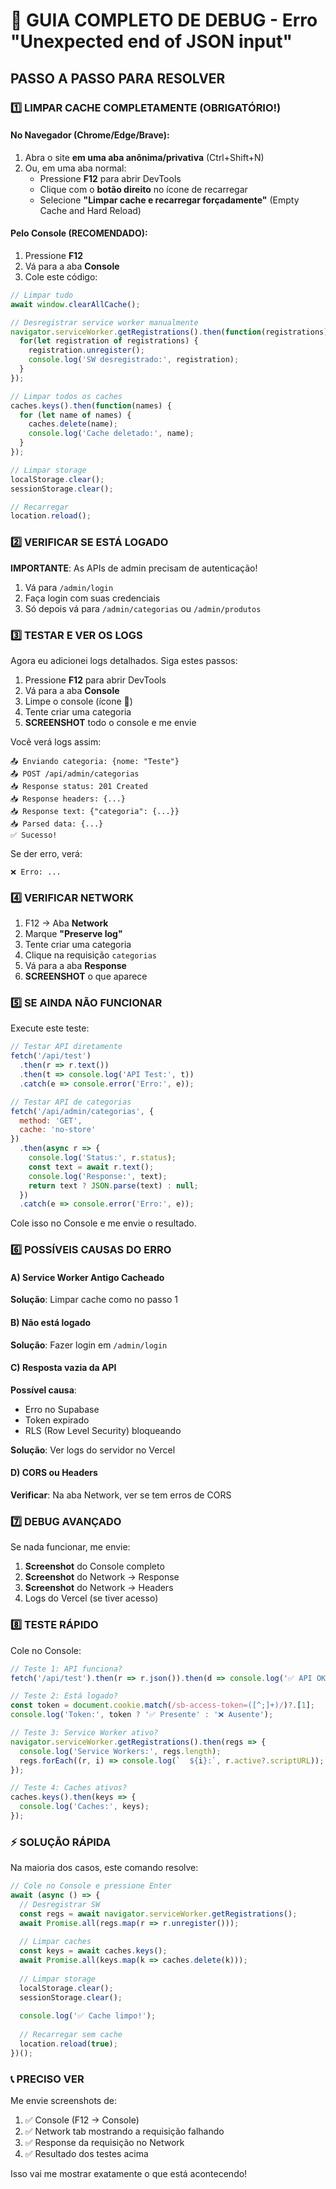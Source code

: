 # 🚨 GUIA COMPLETO DE DEBUG - Erro "Unexpected end of JSON input"

## PASSO A PASSO PARA RESOLVER

### 1️⃣ LIMPAR CACHE COMPLETAMENTE (OBRIGATÓRIO!)

#### No Navegador (Chrome/Edge/Brave):
1. Abra o site **em uma aba anônima/privativa** (Ctrl+Shift+N)
2. Ou, em uma aba normal:
   - Pressione **F12** para abrir DevTools
   - Clique com o **botão direito** no ícone de recarregar
   - Selecione **"Limpar cache e recarregar forçadamente"** (Empty Cache and Hard Reload)

#### Pelo Console (RECOMENDADO):
1. Pressione **F12**
2. Vá para a aba **Console**
3. Cole este código:
```javascript
// Limpar tudo
await window.clearAllCache();

// Desregistrar service worker manualmente
navigator.serviceWorker.getRegistrations().then(function(registrations) {
  for(let registration of registrations) {
    registration.unregister();
    console.log('SW desregistrado:', registration);
  }
});

// Limpar todos os caches
caches.keys().then(function(names) {
  for (let name of names) {
    caches.delete(name);
    console.log('Cache deletado:', name);
  }
});

// Limpar storage
localStorage.clear();
sessionStorage.clear();

// Recarregar
location.reload();
```

### 2️⃣ VERIFICAR SE ESTÁ LOGADO

**IMPORTANTE**: As APIs de admin precisam de autenticação!

1. Vá para `/admin/login`
2. Faça login com suas credenciais
3. Só depois vá para `/admin/categorias` ou `/admin/produtos`

### 3️⃣ TESTAR E VER OS LOGS

Agora eu adicionei logs detalhados. Siga estes passos:

1. Pressione **F12** para abrir DevTools
2. Vá para a aba **Console**
3. Limpe o console (ícone 🚫)
4. Tente criar uma categoria
5. **SCREENSHOT** todo o console e me envie

Você verá logs assim:
```
📤 Enviando categoria: {nome: "Teste"}
📤 POST /api/admin/categorias
📥 Response status: 201 Created
📥 Response headers: {...}
📥 Response text: {"categoria": {...}}
📥 Parsed data: {...}
✅ Sucesso!
```

Se der erro, verá:
```
❌ Erro: ...
```

### 4️⃣ VERIFICAR NETWORK

1. F12 → Aba **Network**
2. Marque **"Preserve log"**
3. Tente criar uma categoria
4. Clique na requisição `categorias`
5. Vá para a aba **Response**
6. **SCREENSHOT** o que aparece

### 5️⃣ SE AINDA NÃO FUNCIONAR

Execute este teste:

```javascript
// Testar API diretamente
fetch('/api/test')
  .then(r => r.text())
  .then(t => console.log('API Test:', t))
  .catch(e => console.error('Erro:', e));

// Testar API de categorias
fetch('/api/admin/categorias', {
  method: 'GET',
  cache: 'no-store'
})
  .then(async r => {
    console.log('Status:', r.status);
    const text = await r.text();
    console.log('Response:', text);
    return text ? JSON.parse(text) : null;
  })
  .catch(e => console.error('Erro:', e));
```

Cole isso no Console e me envie o resultado.

### 6️⃣ POSSÍVEIS CAUSAS DO ERRO

#### A) Service Worker Antigo Cacheado
**Solução**: Limpar cache como no passo 1

#### B) Não está logado
**Solução**: Fazer login em `/admin/login`

#### C) Resposta vazia da API
**Possível causa**: 
- Erro no Supabase
- Token expirado
- RLS (Row Level Security) bloqueando

**Solução**: Ver logs do servidor no Vercel

#### D) CORS ou Headers
**Verificar**: Na aba Network, ver se tem erros de CORS

### 7️⃣ DEBUG AVANÇADO

Se nada funcionar, me envie:

1. **Screenshot** do Console completo
2. **Screenshot** do Network → Response
3. **Screenshot** do Network → Headers
4. Logs do Vercel (se tiver acesso)

### 8️⃣ TESTE RÁPIDO

Cole no Console:

```javascript
// Teste 1: API funciona?
fetch('/api/test').then(r => r.json()).then(d => console.log('✅ API OK:', d)).catch(e => console.error('❌ API falhou:', e));

// Teste 2: Está logado?
const token = document.cookie.match(/sb-access-token=([^;]+)/)?.[1];
console.log('Token:', token ? '✅ Presente' : '❌ Ausente');

// Teste 3: Service Worker ativo?
navigator.serviceWorker.getRegistrations().then(regs => {
  console.log('Service Workers:', regs.length);
  regs.forEach((r, i) => console.log(`  ${i}:`, r.active?.scriptURL));
});

// Teste 4: Caches ativos?
caches.keys().then(keys => {
  console.log('Caches:', keys);
});
```

### ⚡ SOLUÇÃO RÁPIDA

Na maioria dos casos, este comando resolve:

```javascript
// Cole no Console e pressione Enter
await (async () => {
  // Desregistrar SW
  const regs = await navigator.serviceWorker.getRegistrations();
  await Promise.all(regs.map(r => r.unregister()));
  
  // Limpar caches
  const keys = await caches.keys();
  await Promise.all(keys.map(k => caches.delete(k)));
  
  // Limpar storage
  localStorage.clear();
  sessionStorage.clear();
  
  console.log('✅ Cache limpo!');
  
  // Recarregar sem cache
  location.reload(true);
})();
```

### 📞 PRECISO VER

Me envie screenshots de:
1. ✅ Console (F12 → Console)
2. ✅ Network tab mostrando a requisição falhando
3. ✅ Response da requisição no Network
4. ✅ Resultado dos testes acima

Isso vai me mostrar exatamente o que está acontecendo!
